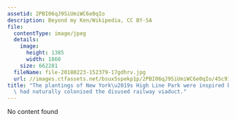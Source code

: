 ```yaml
---
assetid: 2PBI06qJ9SiUmiWC6e0qIo
description: Beyond my Ken/Wikipedia, CC BY-SA
file:
  contentType: image/jpeg
  details:
    image:
      height: 1385
      width: 1860
    size: 662281
  fileName: file-20180223-152379-17gdhrv.jpg
  url: //images.ctfassets.net/bsux5spekp1p/2PBI06qJ9SiUmiWC6e0qIo/45c91e2c029a894aafb14113fc5f2e42/file-20180223-152379-17gdhrv.jpg
title: "The plantings of New York\u2019s High Line Park were inspired by plants that\
  \ had naturally colonised the disused railway viaduct."
---
```

No content found